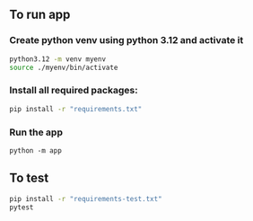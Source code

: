 ## To run app
### Create python venv using python 3.12 and activate it
```bash
python3.12 -m venv myenv
source ./myenv/bin/activate
```
### Install all required packages:
```bash
pip install -r "requirements.txt"
```

### Run the app
```
python -m app
```

## To test
```bash
pip install -r "requirements-test.txt"
pytest
```
